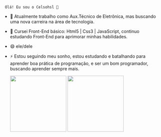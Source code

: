      
     Olá! Eu sou o Celsohsl 👋



- 🔭 Atualmente trabalho como Aux.Técnico de Eletrônica, mas buscando uma nova carreira na área de tecnologia.
- 🌱 Cursei Front-End básico: Html5 | Css3 | JavaScript, continuo estudando Front-End para aprimorar minhas habilidades.
- 😄 ele/dele
- ⚡ Estou seguindo meu sonho, estou estudando e batalhando para aprender boa prática de programação, e ser um bom programador, buscando aprender sempre mais.



   <div>
        <a href="https://github.com/Celsohsl"></a>
        <img height="180em" src="https://github-readme-stats.vercel.app/api?username=Celsohsl&show_icons=true&theme=swift"/>
        <img height="180em" src="https://github-readme-stats.vercel.app/api/top-langs/?username=Celsohsl&layout=compact https://github.com/Celsohsl/github-readme-stats">
    </div>



